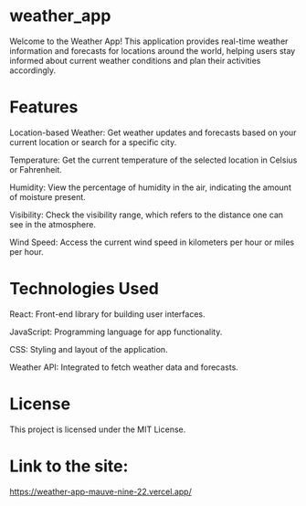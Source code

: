# weather_app

Welcome to the Weather App! This application provides real-time weather information and forecasts for locations around the world, helping users stay informed about current weather conditions and plan their activities accordingly.

# Features

Location-based Weather: Get weather updates and forecasts based on your current location or search for a specific city.

Temperature: Get the current temperature of the selected location in Celsius or Fahrenheit.

Humidity: View the percentage of humidity in the air, indicating the amount of moisture present.

Visibility: Check the visibility range, which refers to the distance one can see in the atmosphere.

Wind Speed: Access the current wind speed in kilometers per hour or miles per hour.

# Technologies Used
React: Front-end library for building user interfaces.

JavaScript: Programming language for app functionality.

CSS: Styling and layout of the application.

Weather API: Integrated to fetch weather data and forecasts.

# License
This project is licensed under the MIT License.

# Link to the site:

https://weather-app-mauve-nine-22.vercel.app/
